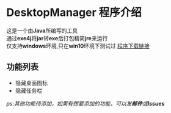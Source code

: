 # DesktopManager 程序介绍 

这是一个由**Java**所编写的工具\
通过**exe4j**将**jar**转**exe**后打包精简**jre**来运行\
仅支持**windows**环境,只在**win10**环境下测试过
[程序下载链接](https://github.com/PixelSkider/DesktopManager/releases)

## 功能列表
- 隐藏桌面图标
- 隐藏任务栏

*ps:其他功能待添加，如果有想要添加的功能，可以发**邮件**或**Issues***

